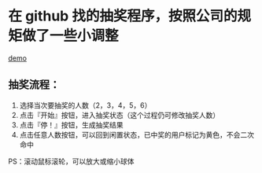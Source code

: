 # 在 github 找的抽奖程序，按照公司的规矩做了一些小调整

[demo](http://lottery.goldenflowerking.vip/)



## 抽奖流程：

1. 选择当次要抽奖的人数（2，3，4，5，6）
2. 点击『开始』按钮，进入抽奖状态（这个过程仍可修改抽奖人数）
3. 点击『停！』按钮，生成抽奖结果
4. 点击任意人数按钮，可以回到闲置状态，已中奖的用户标记为黄色，不会二次命中

PS：滚动鼠标滚轮，可以放大或缩小球体
